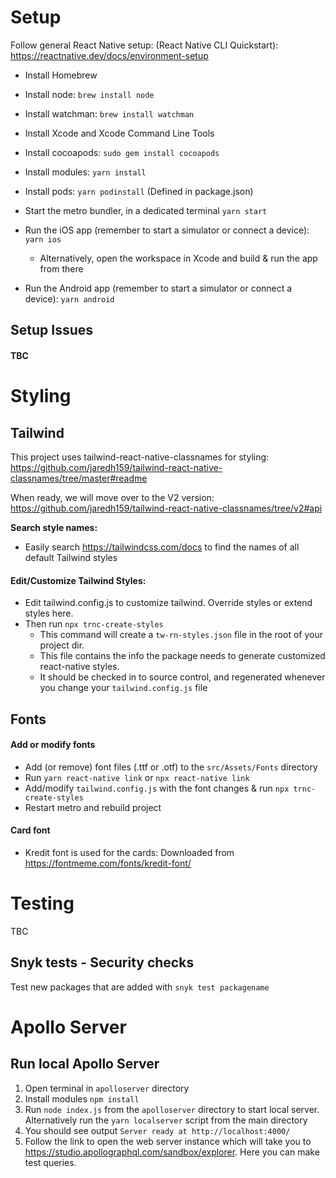# Setup

Follow general React Native setup: (React Native CLI Quickstart): https://reactnative.dev/docs/environment-setup

- Install Homebrew

- Install node: `brew install node`

- Install watchman: `brew install watchman`

- Install Xcode and Xcode Command Line Tools

- Install cocoapods: `sudo gem install cocoapods`

- Install modules: `yarn install`

- Install pods: `yarn podinstall` (Defined in package.json)

- Start the metro bundler, in a dedicated terminal `yarn start`

- Run the iOS app (remember to start a simulator or connect a device): `yarn ios`

  - Alternatively, open the workspace in Xcode and build & run the app from there

- Run the Android app (remember to start a simulator or connect a device): `yarn android`

## Setup Issues

#### TBC

# Styling

## Tailwind

This project uses tailwind-react-native-classnames for styling: https://github.com/jaredh159/tailwind-react-native-classnames/tree/master#readme

When ready, we will move over to the V2 version: https://github.com/jaredh159/tailwind-react-native-classnames/tree/v2#api

**Search style names:**

- Easily search https://tailwindcss.com/docs to find the names of all default Tailwind styles

#### Edit/Customize Tailwind Styles:

- Edit tailwind.config.js to customize tailwind. Override styles or extend styles here.
- Then run `npx trnc-create-styles`
  - This command will create a `tw-rn-styles.json` file in the root of your project dir.
  - This file contains the info the package needs to generate customized react-native styles.
  - It should be checked in to source control, and regenerated whenever you change your `tailwind.config.js` file

## Fonts

#### Add or modify fonts

- Add (or remove) font files (.ttf or .otf) to the `src/Assets/Fonts` directory
- Run `yarn react-native link` or `npx react-native link`
- Add/modify `tailwind.config.js` with the font changes & run `npx trnc-create-styles`
- Restart metro and rebuild project

#### Card font
- Kredit font is used for the cards: Downloaded from https://fontmeme.com/fonts/kredit-font/

# Testing
TBC

## Snyk tests - Security checks

Test new packages that are added with `snyk test packagename`


# Apollo Server

## Run local Apollo Server

1. Open terminal in `apolloserver` directory
2. Install modules `npm install`
3. Run `node index.js` from the `apolloserver` directory to start local server. Alternatively run the `yarn localserver` script from the main directory
4. You should see output `Server ready at http://localhost:4000/`
5. Follow the link to open the web server instance which will take you to https://studio.apollographql.com/sandbox/explorer. Here you can make test queries. 



